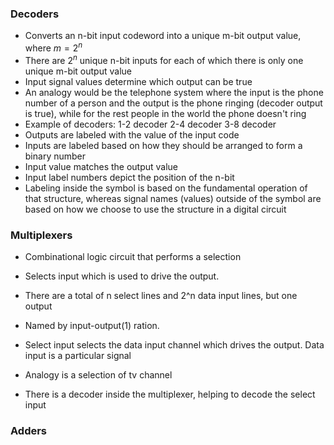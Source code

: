 ### Decoders
- Converts an n-bit input codeword into a unique m-bit output value, where $m = 2^n$
- There are $2^n$ unique n-bit inputs for each of which there is only one unique m-bit output value
- Input signal values determine which output can be true
- An analogy would be the telephone system where the input is the phone number of a person and the output is the phone ringing (decoder output is true), while for the rest people in the world the phone doesn't ring
- Example of decoders:
	1-2 decoder
	2-4 decoder
	3-8 decoder
- Outputs are labeled with the value of the input code
- Inputs are labeled based on how they should be arranged to form a binary number
- Input value matches the output value
- Input label numbers depict the position of the n-bit
- Labeling inside the symbol is based on the fundamental operation of that structure, whereas signal names (values) outside of the symbol are based on how we choose to use the structure in a digital circuit


### Multiplexers
- Combinational logic circuit that performs a selection
- Selects input which is used to drive the output.
- There are a total of n select lines and 2^n data input lines, but one output
- Named by input-output(1) ration.
- Select input selects the data input channel which drives the output. Data input is a particular signal 
- Analogy is a selection of tv channel

- There is a decoder inside the multiplexer, helping to decode the select input


### Adders